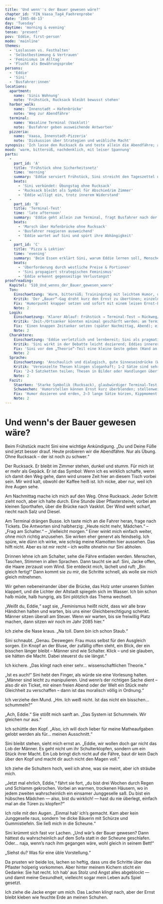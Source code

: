 ```yaml
---
title: 'Und wenn''s der Bauer gewesen wäre?'
chapter_id: 'FIN_Vaasa_Tag4_Faehrenprobe'
date: '1985-08-13'
day: 'Tuesday'
daytime: 'morning & evening'
tense: 'present'
pov: 'Eddie, first-person'
mode: 'mainline'
themes:
  - 'Loslassen vs. Festhalten'
  - 'Selbstbestimmung & Vertrauen'
  - 'Feminismus im Alltag'
  - 'Flucht als Bewährungsprobe'
persons:
  - 'Eddie'
  - 'Sini'
  - 'Busfahrer:innen'
locations:
  apartment:
    name: 'Sinis Wohnung'
    note: 'Frühstück, Rucksack bleibt bewusst stehen'
  harbor_walk:
    name: 'Innenstadt → Hafenbrücke'
    note: 'Weg zur Abendfähre'
  terminal:
    name: 'Wasaline Terminal (Vasklot)'
    note: 'Busfahrer geben ausweichende Antworten'
  pizzeria:
    name: 'Vaasa, Innenstadt-Pizzeria'
    note: 'Diskussion über Strategien und weibliche Macht'
synopsis: 'Ich lasse den Rucksack da und teste allein die Abendfähre; am Terminal lerne ich, wie dünn ich ohne Sini wirke und wie schwer Informationen sind. Beim Pizza‑Abend treibt sie mich, notfalls mit Charme zu kämpfen – wir lachen über den „Bauer“, und plötzlich liegen Abschied und Selbstbehauptung dicht beieinander.'
mood: 'warm, bittersüß, nachdenklich, mit leiser Spannung'
parts:
  -
    part_id: 'A'
    title: 'Frühstück ohne Sicherheitsnetz'
    time: 'morning'
    summary: 'Eddie serviert Frühstück, Sini streicht den Tageszettel und schickt sie ohne Rucksack los – das Gepäck bleibt als sichtbares Zeichen für den drohenden Aufbruch zurück.'
    beats:
      - 'Sini verkündet: Übungstag ohne Rucksack'
      - 'Rucksack bleibt als Symbol für Abschied/im Zimmer'
      - 'Eddie willigt ein, trotz innerem Widerstand'
  -
    part_id: 'B'
    title: 'Terminal-Test'
    time: 'late afternoon'
    summary: 'Eddie geht allein zum Terminal, fragt Busfahrer nach der Abendfähre, erhält nur vage Auskünfte und merkt, wie dünn ihr Auftreten wirkt.'
    beats:
      - 'Marsch über Hafenbrücke ohne Rucksack'
      - 'Busfahrer reagieren ausweichend'
      - 'Eddie wartet auf Sini und spürt ihre Abhängigkeit'
  -
    part_id: 'C'
    title: 'Pizza & Lektion'
    time: 'evening'
    summary: 'Beim Essen erklärt Sini, warum Eddie lernen soll, Menschen für sich einzunehmen – selbst mit Charme. Eddie ringt mit der Idee und begreift, dass beide den Abschied fürchten.'
    beats:
      - 'Überforderung durch westliche Preise & Portionen'
      - 'Sini propagiert strategischen Feminismus'
      - 'Eddie erkennt gegenseitige Verlustangst'
proofreading:
  Kapitel: '510_Und_wenns_der_Bauer_gewesen_waere'
  Ton:
    Einschaetzung: 'Warm, bittersüß; Trainingstag mit leichtem Humor, unterlegt von Abschiedsspannung.'
    Kritik: 'Der „Bauer“-Gag droht kurz den Ernst zu übertönen; einzelne Sätze klingen wie Thesen statt gefühlte Momente.'
    Fix: 'Humorpunkt knapper setzen und sofort mit einem leisen Ernst‑Echo balancieren; programmatische Sätze in situative Wahrnehmungen auflösen (Blick, Atem, Griff am Jackensaum).'
    Note: 2
  Logik:
    Einschaetzung: 'Klarer Ablauf: Frühstück → Terminal‑Test → Rückweg/Pizza; Übungscharakter und Abhängigkeit werden sichtbar.'
    Kritik: 'Zeit-/Ortsanker könnten minimal geschärft werden; am Terminal kurz verdeutlichen, dass es um Infos, nicht um sofortiges Fahren geht.'
    Fix: 'Einen knappen Zeitanker setzen (später Nachmittag, Abend); ein Halbsatz im Terminal‑Abschnitt: „nur Infos holen“; Rückweg ins „Adams/Nähe Hafen“ ggf. benennen.'
    Note: 2
  Charaktere:
    Einschaetzung: 'Eddie verletzlich und lernbereit; Sini als pragmatische Mentorin mit Zärtlichkeit unter der Didaktik.'
    Kritik: 'Sini wirkt in der Debatte leicht dozierend; Eddies innerer Kippmoment (Stolz → Einsicht) könnte markanter sein.'
    Fix: 'Sini vor dem „Theorie“-Teil eine kleine Geste geben (Hand an Knie, weicher Blick); Eddies Kippmoment mit einem körperlichen Signal verankern (Kälte/Erleichterung).'
    Note: 2
  Sprache:
    Einschaetzung: 'Anschaulich und dialogisch, gute Sinneseindrücke (Wind, Diesel, Holzbrücke).'
    Kritik: 'Vereinzelte Thesen klingen sloganhaft; 1–2 Sätze sind sehr lang.'
    Fix: '2–3 Satzketten teilen; Thesen in Bilder oder Handlungen überführen; Adjektivdichte leicht reduzieren.'
    Note: 2
  Fazit:
    Staerken: 'Starke Symbolik (Rucksack), glaubwürdiger Terminal‑Test, zärtlich‑kluge Dynamik Eddie/Sini, Humor als Ventil.'
    Schwaechen: 'Humorstellen können Ernst kurz überblenden; stellenweise dozierender Ton.'
    Fix: 'Humor dosieren und erden, 2–3 lange Sätze kürzen, Kippmoment markieren, Zeit-/Ortsanker setzen.'
    Note: 2
---
```


# Und wenn's der Bauer gewesen wäre?

Beim Frühstück macht Sini eine wichtige Ankündigung. „Du und Deine Füße sind
jetzt besser drauf. Heute probieren wir die Abendfähre. Nur als Übung. Ohne
Rucksack – der ist noch zu schwer.“

Der Rucksack. Er bleibt im Zimmer stehen, dunkel und stumm. Für mich ist er mehr
als Gepäck. Er ist das Symbol: Wenn ich es wirklich schaffe, wenn ich damit den
Weg gehe, dann wird unsere Zeit hier an diesem Tisch vorbei sein. Mir wird kalt,
obwohl der Kaffee heiß ist. Ich nicke, aber nur, weil ich ihre Augen sehe.

Am Nachmittag mache ich mich auf den Weg. Ohne Rucksack. Jeder Schritt zieht
noch, aber ich halte durch. Eine Stunde über Pflastersteine, vorbei am kleinen
Sporthafen, über die Brücke nach Vasklot. Der Wind weht scharf, riecht nach Salz
und Diesel.

Am Terminal drängen Busse. Ich taste mich an die Fahrer heran, frage nach
Tickets. Die Antworten sind halbherzig: „Heute nicht mehr, Mädchen.“ – „Frag am
Schalter.“ – „Vielleicht morgen.“ Einer winkt mich einfach weiter, ohne mich
richtig anzusehen. Sie wirken eher genervt als feindselig. Ich spüre, wie dünn
ich wirke, wie schräg meine Klamotten hier aussehen. Das hilft nicht. Aber es
ist mir recht – ich wollte ohnehin nur Sini abholen.

Drinnen lehne ich am Schalter, sehe die Fähre entladen werden. Menschen,
Taschen, Stimmen in allen Sprachen. Dann taucht sie auf: Sini, Jacke offen, die
Haare zerzaust vom Wind. Sie entdeckt mich, lächelt und ruft: „Bin gleich
fertig!“ Dann kommt sie zu mir, die Schritte schnell, als wolle sie mich gleich
mitnehmen.

Wir gehen nebeneinander über die Brücke, das Holz unter unseren Sohlen klappert,
und die Lichter der Altstadt spiegeln sich im Wasser. Ich bin schon halb müde,
halb hungrig, als Sini plötzlich das Thema wechselt.

„Weißt du, Eddie,“ sagt sie, „Feminismus heißt nicht, dass wir alle brav
Händchen halten und warten, bis uns einer Gleichberechtigung schenkt. Männer
sitzen überall am Steuer. Wenn wir warten, bis sie freiwillig Platz machen, dann
sitzen wir noch im Jahr 2085 hier.“

Ich ziehe die Nase kraus. „Na toll. Dann bin ich schon Staub.“

Sini schnaubt. „Genau. Deswegen: Frau muss selbst für den Ausgleich sorgen. Ein
Knopf an der Bluse, der zufällig offen steht, ein Blick, der ein bisschen länger
bleibt – Männer sind wie Schalter. Klick – und sie glauben, sie hätten die
Macht. Dabei steuerst du sie längst.“

Ich kichere. „Das klingt nach einer sehr… wissenschaftlichen Theorie.“

„Ist es auch!“ Sini hebt den Finger, als würde sie eine Vorlesung halten.
„Männer sind leicht zu manipulieren. Und wenn’s der richtigen Sache dient – also
dir ein Ticket, mir einen freien Abend oder der Welt ein Stück mehr Gleichheit
zu verschaffen – dann ist das moralisch völlig in Ordnung.“

Ich verziehe den Mund. „Hm. Ich weiß nicht. Ist das nicht ein bisschen…
schummeln?“

„Ach, Eddie.“ Sie stößt mich sanft an. „Das System ist Schummeln. Wir gleichen
nur aus.“

Ich schüttle den Kopf. „Also, ich will doch lieber für meine Matheaufgaben
gelobt werden als für… meinen Ausschnitt.“

Sini bleibt stehen, sieht mich ernst an. „Eddie, wir wollen doch gar nicht das
Lob der Männer. Es geht nicht um ihr Schulterklopfen, sondern um ein Stück ihrer
Macht. Ein Lob bringt dich nicht auf die Fähre, baut dir kein Dach über den Kopf
und macht dir auch nicht den Magen voll.“

Ich ziehe die Schultern hoch, weil ich ahne, was sie meint, aber ich sträube
mich.

„Jetzt mal ehrlich, Eddie,“ fährt sie fort, „du bist drei Wochen durch Regen und
Schlamm gekrochen. Vorbei an warmen, trockenen Häusern, wo in jedem zweiten
wahrscheinlich ein einsamer Junggeselle saß. Du bist ein hübsches Mädchen —
also, bist du wirklich! — hast du nie überlegt, einfach mal an die Türen zu
klopfen?“

Ich rolle mit den Augen. „Einmal hab’ ich’s gemacht. Kam aber kein Junggeselle
raus, sondern ’ne dicke Bäuerin mit Schürze und Gummistiefeln. Sie ließ mich in
die Scheune.“

Sini krümmt sich fast vor Lachen. „Und wär’s der Bauer gewesen? Dann hättest du
wahrscheinlich auf dem Sofa statt in der Scheune geschlafen. Oder… naja, wenn’s
nach ihm gegangen wäre, wohl gleich in seinem Bett!“

„Siehst du? Was für eine üble Vorstellung.“

Da prusten wir beide los, lachen so heftig, dass uns die Schritte über das
Pflaster holperig vorkommen. Aber hinter meinem Kichern sticht ein Gedanke: Sie
hat recht. Ich hab’ aus Stolz und Angst alles abgeblockt — und damit meine
Gesundheit, vielleicht sogar mein Leben aufs Spiel gesetzt.

Ich ziehe die Jacke enger um mich. Das Lachen klingt nach, aber der Ernst bleibt
kleben wie feuchte Erde an meinen Schuhen.
